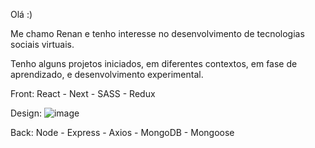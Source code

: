 Olá :)

Me chamo Renan e tenho interesse no desenvolvimento de tecnologias sociais virtuais.

Tenho alguns projetos iniciados, em diferentes contextos, em fase de aprendizado, e desenvolvimento experimental.

Front: React - Next - SASS - Redux

Design: ![image](https://user-images.githubusercontent.com/52353767/164164048-817634d6-5689-487a-a4d3-7353d9fa5da2.png)

Back: Node - Express - Axios - MongoDB - Mongoose
